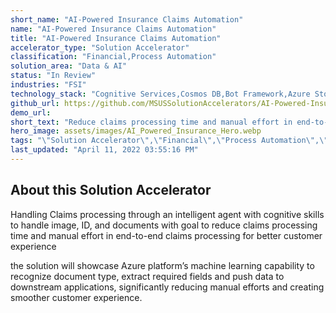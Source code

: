 ```yaml
---
short_name: "AI-Powered Insurance Claims Automation"
name: "AI-Powered Insurance Claims Automation"
title: "AI-Powered Insurance Claims Automation"
accelerator_type: "Solution Accelerator"
classification: "Financial,Process Automation"
solution_area: "Data & AI"
status: "In Review"
industries: "FSI"
technology_stack: "Cognitive Services,Cosmos DB,Bot Framework,Azure Storage,Form Recognizer,Luis"
github_url: https://github.com/MSUSSolutionAccelerators/AI-Powered-Insurance-Claims-Automation-Solution-Accelerator
demo_url: 
short_text: "Reduce claims processing time and manual effort in end-to-end claims processing for better customer experience."
hero_image: assets/images/AI_Powered_Insurance_Hero.webp
tags: "\"Solution Accelerator\",\"Financial\",\"Process Automation\",\"FSI\",\"Cognitive Services\",\"Cosmos DB\",\"Bot Framework\",\"Azure Storage\",\"Form Recognizer\",\"Luis\""
last_updated: "April 11, 2022 03:55:16 PM"
---
```

## About this Solution Accelerator

Handling Claims processing through an intelligent agent with cognitive skills to handle image, ID, and documents with goal to reduce claims processing time and manual effort in end-to-end claims processing for better customer experience

the solution will showcase Azure platform’s machine learning capability to recognize document type, extract required fields and push data to downstream applications, significantly reducing manual efforts and creating smoother customer experience.
